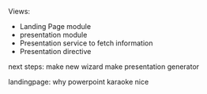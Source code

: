 Views:
* Landing Page module
* presentation module
* Presentation service to fetch information
* Presentation directive

next steps:
make new wizard
make presentation generator

landingpage:
why powerpoint karaoke
nice
